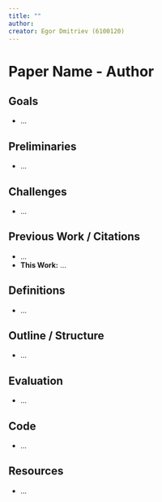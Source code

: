 ```yaml
---
title: ""
author: 
creator: Egor Dmitriev (6100120)
---
```


# Paper Name - Author 



## Goals

- ...

## Preliminaries

- ...

## Challenges

- ...

## Previous Work / Citations

- ...
- **This Work:** ...

## Definitions

* …

## Outline / Structure

- ...

## Evaluation

- ...

## Code

- ...

## Resources

- ...